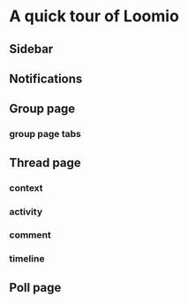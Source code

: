 # A quick tour of Loomio

## Sidebar

## Notifications

## Group page

### group page tabs

## Thread page

### context
### activity
### comment

### timeline

## Poll page
